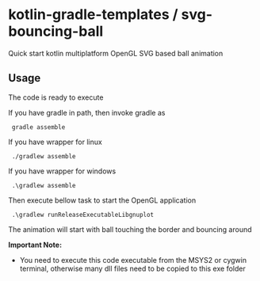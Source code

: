 # kotlin-gradle-templates / svg-bouncing-ball
Quick start kotlin multiplatform OpenGL SVG based ball animation

## Usage
The code is ready to execute

If you have gradle in path, then invoke gradle as

     gradle assemble

If you have wrapper for linux

     ./gradlew assemble

If you have wrapper for windows

     .\gradlew assemble

Then execute bellow task to start the OpenGL application

     .\gradlew runReleaseExecutableLibgnuplot

The animation will start with ball touching the border and bouncing around

**Important Note:**
  * You need to execute this code executable from the MSYS2 or cygwin terminal, otherwise many dll files need to be copied to this exe folder

